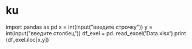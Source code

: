 # ku
import pandas as pd
x = int(input("введите строчку"))
y = int(input("введите столбец"))
df_exel = pd. read_excel('Data.xlsx')
print (df_exel.iloc[x,y])
